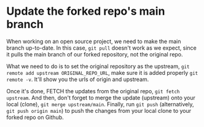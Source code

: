 # Update the forked repo's main branch

When working on an open source project, we need to make the main branch up-to-date. In this case, `git pull` doesn't work as we expect, since it pulls the main branch of our forked repository, not the original repo.

What we need to do is to set the original repository as the upstream, `git remote add upstream ORIGINAL_REPO_URL`, make sure it is added properly `git remote -v`. It'll show you the urls of origin and upstream.

Once it's done, FETCH the updates from the original repo, `git fetch upstream`. And then, don't forget to merge the update (upstream) onto your local (clone), `git merge upstream/main`. Finally, run `git push` (alternatively, `git push origin main`) to push the changes from your local clone to your forked repo on Github.
